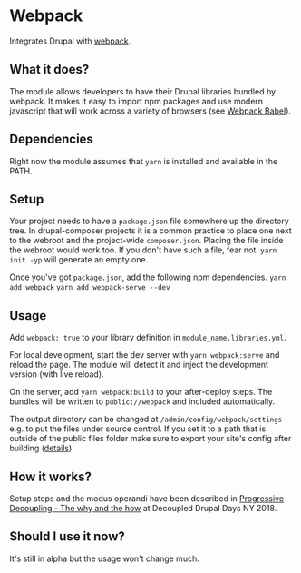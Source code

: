 # Webpack

Integrates Drupal with [webpack](https://webpack.js.org/).

## What it does?

The module allows developers to have their Drupal libraries bundled by webpack. It makes it easy to import npm packages and use modern javascript that will work across a variety of browsers (see [Webpack Babel](https://drupal.org/project/webpack_babel)).

## Dependencies

Right now the module assumes that `yarn` is installed and available in the PATH.

## Setup

Your project needs to have a `package.json` file somewhere up the directory tree. In drupal-composer projects it is a common practice to place one next to the webroot and the project-wide `composer.json`. Placing the file inside the webroot would work too. If you don't have such a file, fear not. `yarn init -yp` will generate an empty one.

Once you've got `package.json`, add the following npm dependencies.
`yarn add webpack` 
`yarn add webpack-serve --dev` 

## Usage

Add `webpack: true` to your library definition in `module_name.libraries.yml`.

For local development, start the dev server with `yarn webpack:serve` and reload the page. The module will detect it and inject the development version (with live reload).

On the server, add `yarn webpack:build` to your after-deploy steps. The bundles will be written to `public://webpack` and included automatically.

The output directory can be changed at `/admin/config/webpack/settings` e.g. to put the files under source control. If you set it to a path that is outside of the public files folder make sure to export your site's config after building ([details](https://github.com/drupal-webpack/webpack/blob/ea88591007c0444a8e6d95c02161bebbebcd41b0/src/WebpackLibrariesTrait.php#L81)).

## How it works?

Setup steps and the modus operandi have been described in [Progressive Decoupling - The why and the how](https://drupal-progressive-decoupling.github.io/#/composer-require-webpack) at Decoupled Drupal Days NY 2018.

## Should I use it now?

It's still in alpha but the usage won't change much.
